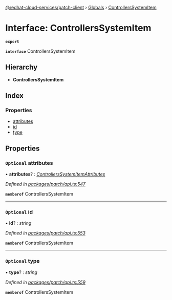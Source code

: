 [@redhat-cloud-services/patch-client](../README.md) › [Globals](../globals.md) › [ControllersSystemItem](controllerssystemitem.md)

# Interface: ControllersSystemItem

**`export`** 

**`interface`** ControllersSystemItem

## Hierarchy

* **ControllersSystemItem**

## Index

### Properties

* [attributes](controllerssystemitem.md#optional-attributes)
* [id](controllerssystemitem.md#optional-id)
* [type](controllerssystemitem.md#optional-type)

## Properties

### `Optional` attributes

• **attributes**? : *[ControllersSystemItemAttributes](controllerssystemitemattributes.md)*

*Defined in [packages/patch/api.ts:547](https://github.com/RedHatInsights/javascript-clients/blob/6553de7/packages/patch/api.ts#L547)*

**`memberof`** ControllersSystemItem

___

### `Optional` id

• **id**? : *string*

*Defined in [packages/patch/api.ts:553](https://github.com/RedHatInsights/javascript-clients/blob/6553de7/packages/patch/api.ts#L553)*

**`memberof`** ControllersSystemItem

___

### `Optional` type

• **type**? : *string*

*Defined in [packages/patch/api.ts:559](https://github.com/RedHatInsights/javascript-clients/blob/6553de7/packages/patch/api.ts#L559)*

**`memberof`** ControllersSystemItem
